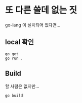 # 또 다른 쓸데 없는 짓

go-lang 이 설치되어 있다면...


## local 확인
```
go get
go run .
```

## Build
할 사람은 없지만...

```
go build
```